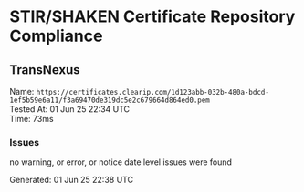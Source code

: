 # STIR/SHAKEN Certificate Repository Compliance

## TransNexus

Name: `https://certificates.clearip.com/1d123abb-032b-480a-bdcd-1ef5b59e6a11/f3a69470de319dc5e2c679664d864ed0.pem`\
Tested At: 01 Jun 25 22:34 UTC\
Time: 73ms

### Issues

no warning, or error, or notice date level issues were found

Generated: 01 Jun 25 22:38 UTC